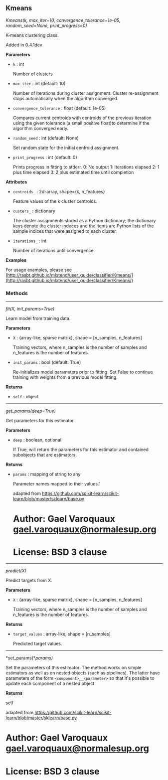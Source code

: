 ## Kmeans

*Kmeans(k, max_iter=10, convergence_tolerance=1e-05, random_seed=None, print_progress=0)*

K-means clustering class.

Added in 0.4.1dev

**Parameters**

- `k` : int

    Number of clusters

- `max_iter` : int (default: 10)

    Number of iterations during cluster assignment.
    Cluster re-assignment stops automatically when the algorithm
    converged.

- `convergence_tolerance` : float (default: 1e-05)

    Compares current centroids with centroids of the previous iteration
    using the given tolerance (a small positive float)to determine
    if the algorithm converged early.

- `random_seed` : int (default: None)

    Set random state for the initial centroid assignment.

- `print_progress` : int (default: 0)

    Prints progress in fitting to stderr.
    0: No output
    1: Iterations elapsed
    2: 1 plus time elapsed
    3: 2 plus estimated time until completion

**Attributes**

- `centroids_` : 2d-array, shape={k, n_features}

    Feature values of the k cluster centroids.

- `custers_` : dictionary

    The cluster assignments stored as a Python dictionary;
    the dictionary keys denote the cluster indeces and the items are
    Python lists of the sample indices that were assigned to each
    cluster.

- `iterations_` : int

    Number of iterations until convergence.

**Examples**

For usage examples, please see
    [http://rasbt.github.io/mlxtend/user_guide/classifier/Kmeans/](http://rasbt.github.io/mlxtend/user_guide/classifier/Kmeans/)

### Methods

<hr>

*fit(X, init_params=True)*

Learn model from training data.

**Parameters**

- `X` : {array-like, sparse matrix}, shape = [n_samples, n_features]

    Training vectors, where n_samples is the number of samples and
    n_features is the number of features.

- `init_params` : bool (default: True)

    Re-initializes model parameters prior to fitting.
    Set False to continue training with weights from
    a previous model fitting.

**Returns**

- `self` : object


<hr>

*get_params(deep=True)*

Get parameters for this estimator.

**Parameters**

- `deep` : boolean, optional

    If True, will return the parameters for this estimator and
    contained subobjects that are estimators.

**Returns**

- `params` : mapping of string to any

    Parameter names mapped to their values.'

    adapted from
    https://github.com/scikit-learn/scikit-learn/blob/master/sklearn/base.py
    # Author: Gael Varoquaux <gael.varoquaux@normalesup.org>
    # License: BSD 3 clause

<hr>

*predict(X)*

Predict targets from X.

**Parameters**

- `X` : {array-like, sparse matrix}, shape = [n_samples, n_features]

    Training vectors, where n_samples is the number of samples and
    n_features is the number of features.

**Returns**

- `target_values` : array-like, shape = [n_samples]

    Predicted target values.

<hr>

*set_params(**params)*

Set the parameters of this estimator.
The method works on simple estimators as well as on nested objects
(such as pipelines). The latter have parameters of the form
``<component>__<parameter>`` so that it's possible to update each
component of a nested object.

**Returns**

self

adapted from
https://github.com/scikit-learn/scikit-learn/blob/master/sklearn/base.py
# Author: Gael Varoquaux <gael.varoquaux@normalesup.org>
# License: BSD 3 clause

